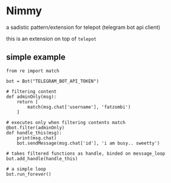 # Nimmy
a sadistic pattern/extension for telepot (telegram bot api client)

this is an extension on top of `telepot`

## simple example
```from nimmy import Bot
from re import match

bot = Bot("TELEGRAM_BOT_API_TOKEN")

# filtering content
def adminOnly(msg):
    return [
        match(msg.chat['username'], 'fatzombi')
    ]

# executes only when filtering contents match
@bot.filter(adminOnly)
def handle_this(msg):
    print(msg.chat)
    bot.sendMessage(msg.chat['id'], 'i am busy.. sweetty')

# takes filtered functions as handle, binded on message_loop
bot.add_handle(handle_this)

# a simple loop
bot.run_forever()
```

